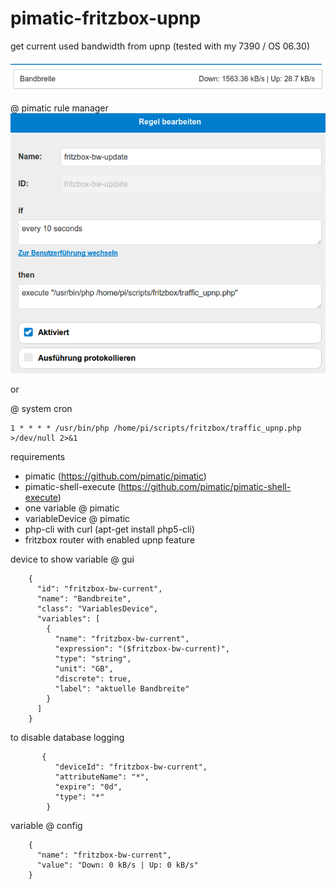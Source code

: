 # pimatic-fritzbox-upnp

get current used bandwidth from upnp (tested with my 7390 / OS 06.30)

![example](/example.png?raw=true "Example")


@ pimatic rule manager
![example pimatic rule](/rulemanager.png?raw=true "Example")

or

@ system cron
```
1 * * * * /usr/bin/php /home/pi/scripts/fritzbox/traffic_upnp.php >/dev/null 2>&1
```


requirements
- pimatic (https://github.com/pimatic/pimatic)
- pimatic-shell-execute (https://github.com/pimatic/pimatic-shell-execute)
- one variable @ pimatic
- variableDevice @ pimatic
- php-cli with curl (apt-get install php5-cli)
- fritzbox router with enabled upnp feature

device to show variable @ gui
````
    {
      "id": "fritzbox-bw-current",
      "name": "Bandbreite",
      "class": "VariablesDevice",
      "variables": [
        {
          "name": "fritzbox-bw-current",
          "expression": "($fritzbox-bw-current)",
          "type": "string",
          "unit": "GB",
          "discrete": true,
          "label": "aktuelle Bandbreite"
        }
      ]
    }
````

to disable database logging
````
       {
          "deviceId": "fritzbox-bw-current",
          "attributeName": "*",
          "expire": "0d",
          "type": "*"
        }
````

variable @ config
````
    {
      "name": "fritzbox-bw-current",
      "value": "Down: 0 kB/s | Up: 0 kB/s"
    }
````
